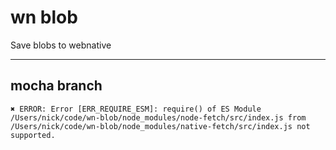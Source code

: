 # wn blob

Save blobs to webnative

----------------------------------------

## mocha branch

```
✖ ERROR: Error [ERR_REQUIRE_ESM]: require() of ES Module /Users/nick/code/wn-blob/node_modules/node-fetch/src/index.js from /Users/nick/code/wn-blob/node_modules/native-fetch/src/index.js not supported.
```
